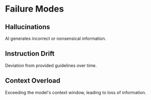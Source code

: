 # Failure Modes

## Hallucinations
AI generates incorrect or nonsensical information.

## Instruction Drift
Deviation from provided guidelines over time.

## Context Overload
Exceeding the model's context window, leading to loss of information.
